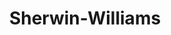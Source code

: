 ---
title: "Sherwin-Williams"
url: /new-orleans/sherwin-williams-south-carrollton-avenue/
shop: Farben
---